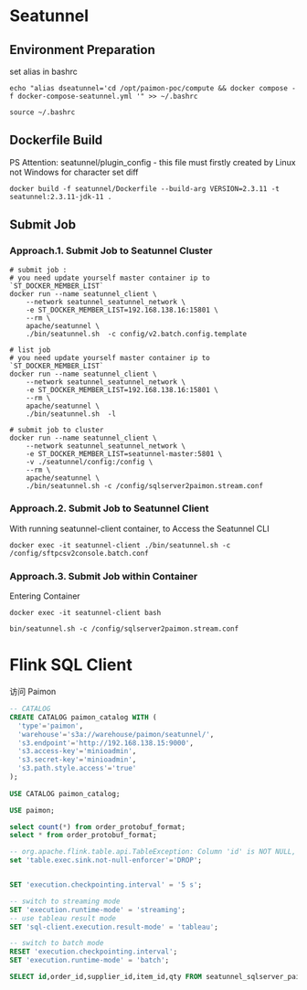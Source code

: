 # Seatunnel

## Environment Preparation

set alias in bashrc

```shell
echo "alias dseatunnel='cd /opt/paimon-poc/compute && docker compose -f docker-compose-seatunnel.yml '" >> ~/.bashrc

source ~/.bashrc
```

## Dockerfile Build

PS Attention: seatunnel/plugin_config - this file must firstly created by Linux not Windows for character set diff

```
docker build -f seatunnel/Dockerfile --build-arg VERSION=2.3.11 -t seatunnel:2.3.11-jdk-11 .
```

## Submit Job

### Approach.1. Submit Job to Seatunnel Cluster

```shell
# submit job :
# you need update yourself master container ip to `ST_DOCKER_MEMBER_LIST`
docker run --name seatunnel_client \
    --network seatunnel_seatunnel_network \
    -e ST_DOCKER_MEMBER_LIST=192.168.138.16:15801 \
    --rm \
    apache/seatunnel \
    ./bin/seatunnel.sh  -c config/v2.batch.config.template

# list job
# you need update yourself master container ip to `ST_DOCKER_MEMBER_LIST`
docker run --name seatunnel_client \
    --network seatunnel_seatunnel_network \
    -e ST_DOCKER_MEMBER_LIST=192.168.138.16:15801 \
    --rm \
    apache/seatunnel \
    ./bin/seatunnel.sh  -l

# submit job to cluster
docker run --name seatunnel_client \
    --network seatunnel_seatunnel_network \
    -e ST_DOCKER_MEMBER_LIST=seatunnel-master:5801 \
    -v ./seatunnel/config:/config \
    --rm \
    apache/seatunnel \
    ./bin/seatunnel.sh -c /config/sqlserver2paimon.stream.conf
```

### Approach.2. Submit Job to Seatunnel Client

With running seatunnel-client container, to Access the Seatunnel CLI

```shell
docker exec -it seatunnel-client ./bin/seatunnel.sh -c /config/sftpcsv2console.batch.conf
```

### Approach.3. Submit Job within Container

Entering Container 

```shell
docker exec -it seatunnel-client bash

bin/seatunnel.sh -c /config/sqlserver2paimon.stream.conf
```

# Flink SQL Client

访问 Paimon

```sql
-- CATALOG
CREATE CATALOG paimon_catalog WITH (
  'type'='paimon',
  'warehouse'='s3a://warehouse/paimon/seatunnel/',
  's3.endpoint'='http://192.168.138.15:9000',
  's3.access-key'='minioadmin',
  's3.secret-key'='minioadmin',
  's3.path.style.access'='true'
);
       
USE CATALOG paimon_catalog;

USE paimon;

select count(*) from order_protobuf_format;
select * from order_protobuf_format;

-- org.apache.flink.table.api.TableException: Column 'id' is NOT NULL, however, a null value is being written into it. You can set job configuration 'table.exec.sink.not-null-enforcer'='DROP' to suppress this exception and drop such records silently.
set 'table.exec.sink.not-null-enforcer'='DROP';


SET 'execution.checkpointing.interval' = '5 s';

-- switch to streaming mode
SET 'execution.runtime-mode' = 'streaming';
-- use tableau result mode
SET 'sql-client.execution.result-mode' = 'tableau';

-- switch to batch mode
RESET 'execution.checkpointing.interval';
SET 'execution.runtime-mode' = 'batch';

SELECT id,order_id,supplier_id,item_id,qty FROM seatunnel_sqlserver_paimon_sink where id = 247048;
```